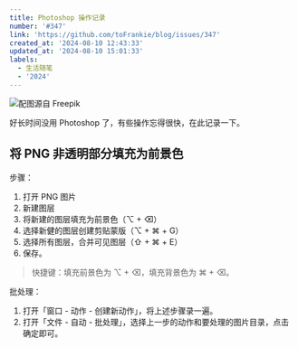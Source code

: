 ```yaml
---
title: Photoshop 操作记录
number: '#347'
link: 'https://github.com/toFrankie/blog/issues/347'
created_at: '2024-08-10 12:43:33'
updated_at: '2024-08-10 15:01:33'
labels:
  - 生活随笔
  - '2024'
---
```


![配图源自 Freepik](https://cdn.jsdelivr.net/gh/toFrankie/blog@main/images/2024/8/1723273263737.jpg)

好长时间没用 Photoshop 了，有些操作忘得很快，在此记录一下。

## 将 PNG 非透明部分填充为前景色

步骤：

1. 打开 PNG 图片
2. 新建图层
3. 将新建的图层填充为前景色（⌥ + ⌫）
4. 选择新健的图层创建剪贴蒙版（⌥ + ⌘ + G）
5. 选择所有图层，合并可见图层（⇧ + ⌘ + E）
6. 保存。

> 快捷键：填充前景色为 ⌥ + ⌫，填充背景色为 ⌘ + ⌫。

批处理：

1. 打开「窗口 - 动作 - 创建新动作」，将上述步骤录一遍。
2. 打开「文件 - 自动 - 批处理」，选择上一步的动作和要处理的图片目录，点击确定即可。
